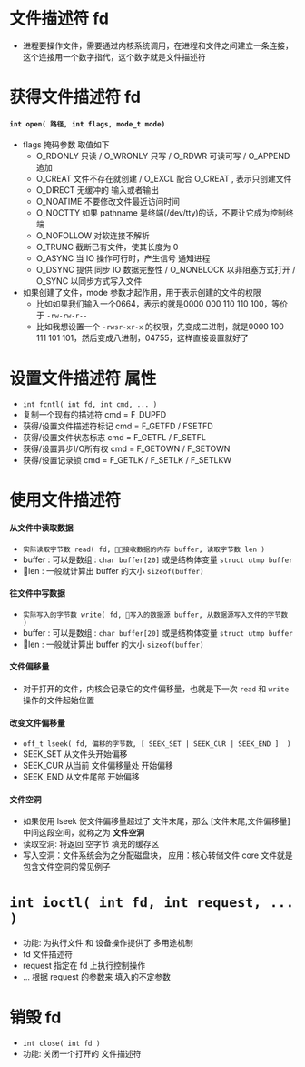 # 文件描述符 fd
- 进程要操作文件，需要通过内核系统调用，在进程和文件之间建立一条连接，这个连接用一个数字指代，这个数字就是文件描述符

# 获得文件描述符 fd
#### `int open( 路径, int flags, mode_t mode)`
- flags 掩码参数 取值如下
    - O_RDONLY 只读  / O_WRONLY 只写 / O_RDWR 可读可写 / O_APPEND 追加
    - O_CREAT  文件不存在就创建 / O_EXCL 配合 O_CREAT , 表示只创建文件
    - O_DIRECT 无缓冲的 输入或者输出 
    - O_NOATIME 不要修改文件最近访问时间
    - O_NOCTTY  如果 pathname 是终端(/dev/tty)的话，不要让它成为控制终端
    - O_NOFOLLOW 对软连接不解析
    - O_TRUNC  截断已有文件，使其长度为 0 
    - O_ASYNC  当 IO 操作可行时，产生信号 通知进程
    - O_DSYNC  提供 同步 IO 数据完整性 / O_NONBLOCK  以非阻塞方式打开 / O_SYNC 以同步方式写入文件
- 如果创建了文件，mode 参数才起作用，用于表示创建的文件的权限
    - 比如如果我们输入一个0664，表示的就是0000 000 110 110 100，等价于 `-rw-rw-r--`
    - 比如我想设置一个 `-rwsr-xr-x` 的权限，先变成二进制，就是0000 100 111 101 101，然后变成八进制，04755，这样直接设置就好了

# 设置文件描述符 属性
- `int fcntl( int fd, int cmd, ... )`
- 复制一个现有的描述符 cmd = F_DUPFD
- 获得/设置文件描述符标记 cmd = F_GETFD / FSETFD
- 获得/设置文件状态标志 cmd = F_GETFL / F_SETFL
- 获得/设置异步I/O所有权 cmd = F_GETOWN / F_SETOWN
- 获得/设置记录锁 cmd = F_GETLK / F_SETLK / F_SETLKW


# 使用文件描述符
#### 从文件中读取数据
- `实际读取字节数 read( fd, 接收数据的内存 buffer, 读取字节数 len )`
- buffer : 可以是数组 : `char buffer[20]` 或是结构体变量 `struct utmp buffer`
- len  :  一般就计算出 buffer 的大小 `sizeof(buffer)`

#### 往文件中写数据
- `实际写入的字节数 write( fd, 写入的数据源 buffer, 从数据源写入文件的字节数 )`
- buffer : 可以是数组 : `char buffer[20]` 或是结构体变量 `struct utmp buffer`
- len  :  一般就计算出 buffer 的大小 `sizeof(buffer)`

#### 文件偏移量
- 对于打开的文件，内核会记录它的文件偏移量，也就是下一次 `read` 和 `write` 操作的文件起始位置

#### 改变文件偏移量
- `off_t lseek( fd, 偏移的字节数, [ SEEK_SET | SEEK_CUR | SEEK_END ]  )`
- SEEK_SET 从文件头开始偏移
- SEEK_CUR 从当前 文件偏移量处 开始偏移
- SEEK_END 从文件尾部 开始偏移

#### 文件空洞
- 如果使用 lseek 使文件偏移量超过了 文件末尾，那么 [文件末尾,文件偏移量] 中间这段空间，就称之为 **文件空洞**
- 读取空洞: 将返回 空字节 填充的缓存区
- 写入空洞：文件系统会为之分配磁盘块， 应用：核心转储文件 core 文件就是包含文件空洞的常见例子

# `int ioctl( int fd, int request, ... )`
- 功能: 为执行文件 和 设备操作提供了 多用途机制
- fd 文件描述符
- request 指定在 fd 上执行控制操作
- ... 根据 request 的参数来 填入的不定参数

# 销毁 fd
- `int close( int fd )`
- 功能: 关闭一个打开的 文件描述符

